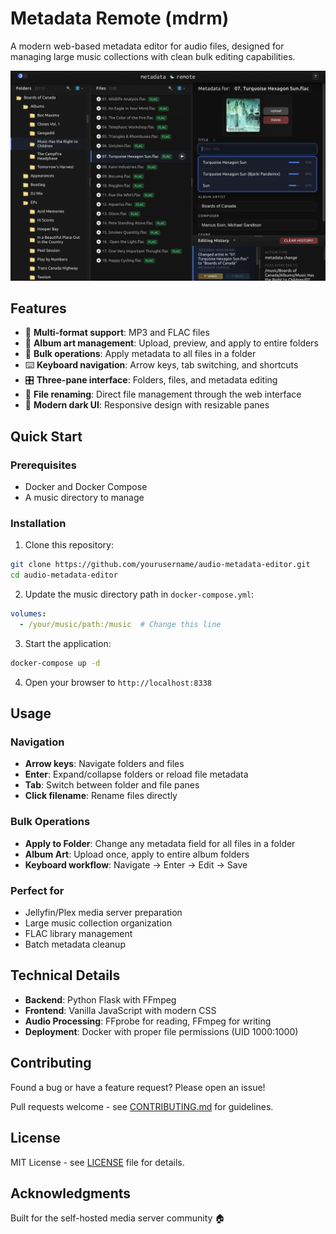 # Metadata Remote (mdrm)

A modern web-based metadata editor for audio files, designed for managing large music collections with clean bulk editing capabilities.

![Screenshot](screenshots/main-interface.png)

## Features

- 🎵 **Multi-format support**: MP3 and FLAC files
- 🎨 **Album art management**: Upload, preview, and apply to entire folders
- 📁 **Bulk operations**: Apply metadata to all files in a folder
- ⌨️ **Keyboard navigation**: Arrow keys, tab switching, and shortcuts
- 🎛️ **Three-pane interface**: Folders, files, and metadata editing
- 🔄 **File renaming**: Direct file management through the web interface
- 🌙 **Modern dark UI**: Responsive design with resizable panes

## Quick Start

### Prerequisites
- Docker and Docker Compose
- A music directory to manage

### Installation

1. Clone this repository:
```bash
git clone https://github.com/yourusername/audio-metadata-editor.git
cd audio-metadata-editor
```

2. Update the music directory path in `docker-compose.yml`:
```yaml
volumes:
  - /your/music/path:/music  # Change this line
```

3. Start the application:
```bash
docker-compose up -d
```

4. Open your browser to `http://localhost:8338`

## Usage

### Navigation
- **Arrow keys**: Navigate folders and files
- **Enter**: Expand/collapse folders or reload file metadata
- **Tab**: Switch between folder and file panes
- **Click filename**: Rename files directly

### Bulk Operations
- **Apply to Folder**: Change any metadata field for all files in a folder
- **Album Art**: Upload once, apply to entire album folders
- **Keyboard workflow**: Navigate → Enter → Edit → Save

### Perfect for
- Jellyfin/Plex media server preparation
- Large music collection organization
- FLAC library management
- Batch metadata cleanup

## Technical Details

- **Backend**: Python Flask with FFmpeg
- **Frontend**: Vanilla JavaScript with modern CSS
- **Audio Processing**: FFprobe for reading, FFmpeg for writing
- **Deployment**: Docker with proper file permissions (UID 1000:1000)

## Contributing

Found a bug or have a feature request? Please open an issue!

Pull requests welcome - see [CONTRIBUTING.md](CONTRIBUTING.md) for guidelines.

## License

MIT License - see [LICENSE](LICENSE) file for details.

## Acknowledgments

Built for the self-hosted media server community 🏠
